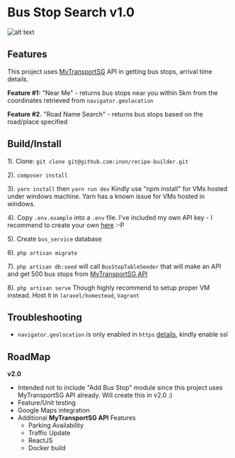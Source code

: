 # Bus Stop Search v1.0

![alt text](https://raw.githubusercontent.com/inon/bus-app/master/public/image/demo.gif?v=20180123)

Features
----------

This project uses [MyTransportSG](https://www.mytransport.sg/content/mytransport/home/dataMall.html) API in getting bus stops, arrival time details.

**Feature #1:** "Near Me" - returns bus stops near you within 5km from the coordinates retrieved from `navigator.geolocation`

**Feature #2.** "Road Name Search" - returns bus stops based on the road/place specified



Build/Install
----------

1). Clone: `git clone git@github.com:inon/recipe-builder.git`

2). `composer install`

3). `yarn install` then `yarn run dev` Kindly use "npm install" for VMs hosted under windows machine. Yarn has a known issue for VMs hosted in windows.

4). Copy `.env.example` into a `.env` file. I've included my own API key - I recommend to create your own [here](https://www.mytransport.sg/content/mytransport/home/dataMall.html) :-P

5). Create `bus_service` database

6). `php artisan migrate`

7). `php artisan db:seed` will call `BusStopTableSeeder` that will make an API and get 500 bus stops from [MyTransportSG API](https://www.mytransport.sg/content/mytransport/home/dataMall.html)

8). `php artisan serve` Though highly recommend to setup proper VM instead. Host it in `laravel/homestead`, `Vagrant`


Troubleshooting
----------
- `navigator.geolocation` is only enabled in `https` [details](https://sites.google.com/a/chromium.org/dev/Home/chromium-security/deprecating-powerful-features-on-insecure-origins), kindly enable ssl


RoadMap
----------
**v2.0**

- Intended not to include "Add Bus Stop" module since this project uses MyTransportSG API already. Will create this in v2.0 :)
- Feature/Unit testing
- Google Maps integration
- Additional **MyTransportSG API** Features
    - Parking Availability
    - Traffic Update
    - ReactJS
    - Docker build
